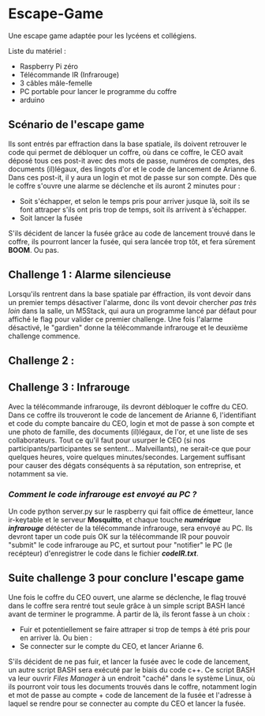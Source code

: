 # Escape-Game
Une escape game adaptée pour les lycéens et collégiens.

Liste du matériel :
  - Raspberry Pi zéro
  - Télécommande IR (Infrarouge)
  - 3 câbles mâle-femelle
  - PC portable pour lancer le programme du coffre
  - arduino

## Scénario de l'escape game
Ils sont entrés par effraction dans la base spatiale, ils doivent retrouver le code qui permet de débloquer un coffre, où dans ce coffre, le CEO avait déposé tous ces post-it avec des mots de passe, numéros de comptes, des documents (il)légaux, des lingots d'or et le code de lancement de Arianne 6. Dans ces post-it, il y aura un login et mot de passe sur son compte. Dès que le coffre s'ouvre une alarme se déclenche et ils auront 2 minutes pour : 
- Soit s'échapper, et selon le temps pris pour arriver jusque là, soit ils se font attraper s'ils ont pris trop de temps, soit ils arrivent à s'échapper.
- Soit lancer la fusée

S'ils décident de lancer la fusée grâce au code de lancement trouvé dans le coffre, ils pourront lancer la fusée, qui sera lancée trop tôt, et fera sûrement **BOOM**. Ou pas.

## Challenge 1 : Alarme silencieuse
Lorsqu'ils rentrent dans la base spatiale par éffraction, ils vont devoir dans un premier temps désactiver l'alarme, donc ils vont devoir chercher *pas très loin* dans la salle, un M5Stack, qui aura un programme lancé par défaut pour affiché le flag pour valider ce premier challenge. Une fois l'alarme désactivé, le "gardien" donne la télécommande infrarouge et le deuxième challenge commence.

## Challenge 2 : 


## Challenge 3 : Infrarouge
Avec la télécommande infrarouge, ils devront débloquer le coffre du CEO. Dans ce coffre ils trouveront le code de lancement de Arianne 6, l'identifiant et code du compte bancaire du CEO, login et mot de passe à son compte et une photo de famille, des documents (il)légaux, de l'or, et une liste de ses collaborateurs. Tout ce qu'il faut pour usurper le CEO (si nos participants/participantes se sentent... Malveillants), ne serait-ce que pour quelques heures, voire quelques minutes/secondes. Largement suffisant pour causer des dégats conséquents à sa réputation, son entreprise, et notamment sa vie.

### *Comment le code infrarouge est envoyé au PC ?*
Un code python server.py sur le raspberry qui fait office de émetteur, lance ir-keytable et le serveur **Mosquitto**, et chaque touche ***numérique infrarouge*** détécter de la télécommande infrarouge, sera envoyé au PC. Ils devront taper un code puis OK sur la télécommande IR pour pouvoir "submit" le code infrarouge au PC, et surtout pour "notifier" le PC (le recépteur) d'enregistrer le code dans le fichier ***codeIR.txt***.

## Suite challenge 3 pour conclure l'escape game
Une fois le coffre du CEO ouvert, une alarme se déclenche, le flag trouvé dans le coffre sera rentré tout seule grâce à un simple script BASH lancé avant de terminer le programme.
À partir de là, ils feront fasse à un choix :
- Fuir et potentiellement se faire attraper si trop de temps à été pris pour en arriver là.
Ou bien :
- Se connecter sur le compte du CEO, et lancer Arianne 6.

S'ils décident de ne pas fuir, et lancer la fusée avec le code de lancement, un autre script BASH sera exécuté par le biais du code c++. Ce script BASH va leur ouvrir *Files Manager* à un endroit "caché" dans le système Linux, où ils pourront voir tous les documents trouvés dans le coffre, notamment login et mot de passe au compte + code de lancement de la fusée et l'adresse à laquel se rendre pour se connecter au compte du CEO et lancer la fusée.
